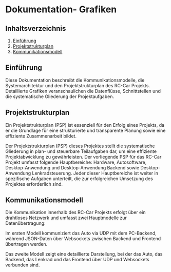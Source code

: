 # Dokumentation- Grafiken

## Inhaltsverzeichnis
1. [Einführung](#einführung)
2. [Projektstrukturplan](#projektstruktur)
3. [Kommunikationsmodell](#Kommmodell)


## Einführung
Diese Dokumentation beschreibt die Kommunikationsmodelle, die Systemarchitektur und den Projektstrukturplan des RC-Car Projekts. Detaillierte Grafiken veranschaulichen die Datenflüsse, Schnittstellen und die systematische Gliederung der Projektaufgaben.

## Projektstrukturplan
Ein Projektstrukturplan (PSP) ist essenziell für den Erfolg eines Projekts, da er die Grundlage für eine strukturierte und transparente Planung sowie eine effiziente Zusammenarbeit bildet.

Der Projektstrukturplan (PSP) dieses Projektes stellt die systematische Gliederung in plan- und steuerbare Teilaufgaben dar, um eine effiziente Projektabwicklung zu gewährleisten.
Der vorliegende PSP für das RC-Car Projekt umfasst folgende Hauptbereiche: Hardware, Autosoftware, Desktop-Anwendung und Desktop-Anwendung Backend sowie Desktop-Anwendung Lenkradsteuerung. Jeder dieser Hauptbereiche ist weiter in spezifische Aufgaben unterteilt, die zur erfolgreichen Umsetzung des Projektes erforderlich sind.

## Kommunikationsmodell
Die Kommunikation innerhalb des RC-Car Projekts erfolgt über ein drahtloses Netzwerk und umfasst zwei Hauptmodelle zur Datenübertragung:

Im ersten Modell kommuniziert das Auto via UDP mit dem PC-Backend, während JSON-Daten über Websockets zwischen Backend und Frontend übertragen werden. 

Das zweite Modell zeigt eine detaillierte Darstellung, bei der das Auto, das Backend, das Lenkrad und das Frontend über UDP und Websockets verbunden sind. 

